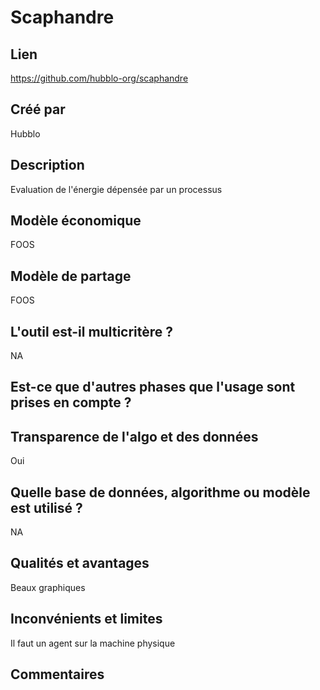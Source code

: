 # Scaphandre

## Lien

https://github.com/hubblo-org/scaphandre

## Créé par

Hubblo

## Description

Evaluation de l'énergie dépensée par un processus

## Modèle économique

FOOS

## Modèle de partage

FOOS

## L'outil est-il multicritère ?

NA

## Est-ce que d'autres phases que l'usage sont prises en compte ?


## Transparence de l'algo et des données

Oui

## Quelle base de données, algorithme ou modèle est utilisé ?

NA

## Qualités et avantages

Beaux graphiques

## Inconvénients et limites

Il faut un agent sur la machine physique

## Commentaires



